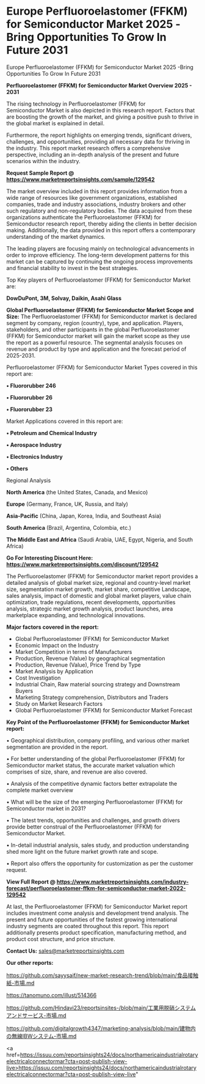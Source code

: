 # Europe Perfluoroelastomer (FFKM) for Semiconductor Market 2025 -Bring Opportunities To Grow In Future 2031
Europe Perfluoroelastomer (FFKM) for Semiconductor Market 2025 -Bring Opportunities To Grow In Future 2031

<Strong> Perfluoroelastomer (FFKM) for Semiconductor Market Overview 2025 - 2031</strong>

The rising technology in Perfluoroelastomer (FFKM) for Semiconductor Market is also depicted in this research report. Factors that are boosting the growth of the market, and giving a positive push to thrive in the global market is explained in detail.

Furthermore, the report highlights on emerging trends, significant drivers, challenges, and opportunities, providing all necessary data for thriving in the industry. This report market research offers a comprehensive perspective, including an in-depth analysis of the present and future scenarios within the industry.

<strong>Request Sample Report @ <a href=https://www.marketreportsinsights.com/sample/129542>https://www.marketreportsinsights.com/sample/129542</a></strong>

The market overview included in this report provides information from a wide range of resources like government organizations, established companies, trade and industry associations, industry brokers and other such regulatory and non-regulatory bodies. The data acquired from these organizations authenticate the Perfluoroelastomer (FFKM) for Semiconductor research report, thereby aiding the clients in better decision making. Additionally, the data provided in this report offers a contemporary understanding of the market dynamics.

The leading players are focusing mainly on technological advancements in order to improve efficiency. The long-term development patterns for this market can be captured by continuing the ongoing process improvements and financial stability to invest in the best strategies.

Top Key players of Perfluoroelastomer (FFKM) for Semiconductor Market are:

<strong>DowDuPont, 3M, Solvay, Daikin, Asahi Glass</strong>

<strong><b>Global Perfluoroelastomer (FFKM) for Semiconductor Market Scope and Size:</b></strong>
The Perfluoroelastomer (FFKM) for Semiconductor market is declared segment by company, region (country), type, and application. Players, stakeholders, and other participants in the global Perfluoroelastomer (FFKM) for Semiconductor market will gain the market scope as they use the report as a powerful resource. The segmental analysis focuses on revenue and product by type and application and the forecast period of 2025-2031.

Perfluoroelastomer (FFKM) for Semiconductor Market Types covered in this report are:

<strong>• Fluororubber 246

• Fluororubber 26

• Fluororubber 23</strong>

Market Applications covered in this report are:

<strong>• Petroleum and Chemical Industry

• Aerospace Industry

• Electronics Industry

• Others</strong> 

Regional Analysis

<strong>North America</strong> (the United States, Canada, and Mexico)

<strong>Europe</strong> (Germany, France, UK, Russia, and Italy)

<strong>Asia-Pacific</strong> (China, Japan, Korea, India, and Southeast Asia)

<strong>South America</strong> (Brazil, Argentina, Colombia, etc.)

<strong>The Middle East and Africa</strong> (Saudi Arabia, UAE, Egypt, Nigeria, and South Africa)

<strong>Go For Interesting Discount Here: <a href=https://www.marketreportsinsights.com/discount/129542>https://www.marketreportsinsights.com/discount/129542</a></strong>

The Perfluoroelastomer (FFKM) for Semiconductor market report provides a detailed analysis of global market size, regional and country-level market size, segmentation market growth, market share, competitive Landscape, sales analysis, impact of domestic and global market players, value chain optimization, trade regulations, recent developments, opportunities analysis, strategic market growth analysis, product launches, area marketplace expanding, and technological innovations.

<strong><b>Major factors covered in the report:</b></strong>
<ul>
  <li>Global Perfluoroelastomer (FFKM) for Semiconductor Market </li>
  <li>Economic Impact on the Industry</li>
  <li>Market Competition in terms of Manufacturers</li>
  <li>Production, Revenue (Value) by geographical segmentation</li>
  <li>Production, Revenue (Value), Price Trend by Type</li>
  <li>Market Analysis by Application</li>
  <li>Cost Investigation</li>
  <li>Industrial Chain, Raw material sourcing strategy and Downstream Buyers</li>
  <li>Marketing Strategy comprehension, Distributors and Traders</li>
  <li>Study on Market Research Factors</li>
  <li>Global Perfluoroelastomer (FFKM) for Semiconductor Market Forecast</li>
</ul>

<strong><b>Key Point of the Perfluoroelastomer (FFKM) for Semiconductor Market report:</b></strong>

• Geographical distribution, company profiling, and various other market segmentation are provided in the report.

• For better understanding of the global Perfluoroelastomer (FFKM) for Semiconductor market status, the accurate market valuation which comprises of size, share, and revenue are also covered.

• Analysis of the competitive dynamic factors better extrapolate the complete market overview

• What will be the size of the emerging Perfluoroelastomer (FFKM) for Semiconductor market in 2031?

• The latest trends, opportunities and challenges, and growth drivers provide better construal of the Perfluoroelastomer (FFKM) for Semiconductor Market.

• In-detail industrial analysis, sales study, and production understanding shed more light on the future market growth rate and scope.

• Report also offers the opportunity for customization as per the customer request.

<strong><b>View Full Report @ <a href=https://www.marketreportsinsights.com/industry-forecast/perfluoroelastomer-ffkm-for-semiconductor-market-2022-129542>https://www.marketreportsinsights.com/industry-forecast/perfluoroelastomer-ffkm-for-semiconductor-market-2022-129542</a></b></strong>


At last, the Perfluoroelastomer (FFKM) for Semiconductor Market report includes investment come analysis and development trend analysis. The present and future opportunities of the fastest growing international industry segments are coated throughout this report. This report additionally presents product specification, manufacturing method, and product cost structure, and price structure.

<strong>Contact Us:</strong>
sales@marketreportsinsights.com

<strong>Our other reports:</strong>

<a href=https://github.com/sayysaif/new-market-research-trend/blob/main/食品接触紙-市場.md>https://github.com/sayysaif/new-market-research-trend/blob/main/食品接触紙-市場.md</a>

<a href=https://tanomuno.com/illust/514366>https://tanomuno.com/illust/514366</a>

<a href=https://github.com/Hindavi23/reportsinsites-/blob/main/工業用脱硝システムアンドサービス-市場.md>https://github.com/Hindavi23/reportsinsites-/blob/main/工業用脱硝システムアンドサービス-市場.md</a>

<a href=https://github.com/digitalgrowth4347/marketing-analysis/blob/main/建物内の無線IBWシステム-市場.md>https://github.com/digitalgrowth4347/marketing-analysis/blob/main/建物内の無線IBWシステム-市場.md</a>

<a href=https://issuu.com/reportsinsights24/docs/northamericaindustrialrotaryelectricalconnectormar?cta=post-publish-view-live>https://issuu.com/reportsinsights24/docs/northamericaindustrialrotaryelectricalconnectormar?cta=post-publish-view-live</a>"

